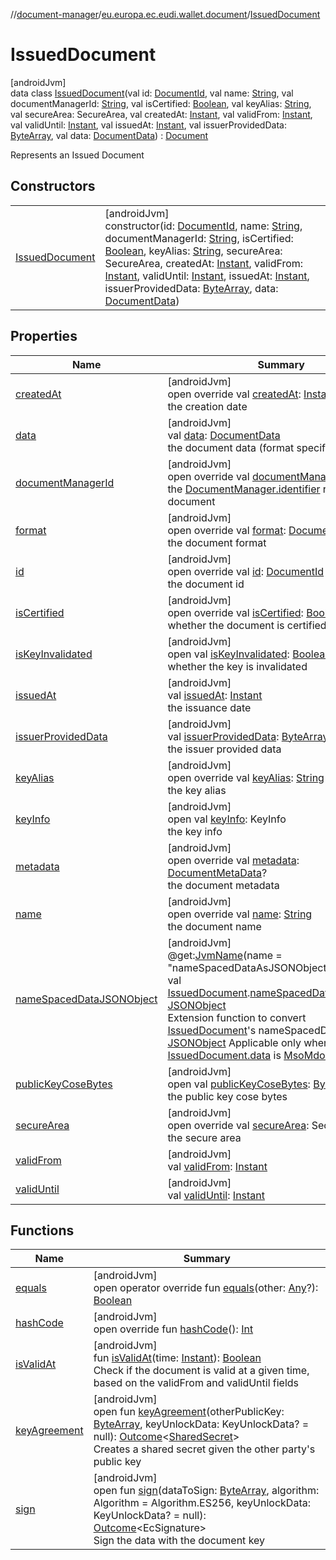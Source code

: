 //[document-manager](../../../index.md)/[eu.europa.ec.eudi.wallet.document](../index.md)/[IssuedDocument](index.md)

# IssuedDocument

[androidJvm]\
data class [IssuedDocument](index.md)(val id: [DocumentId](../-document-id/index.md), val
name: [String](https://kotlinlang.org/api/latest/jvm/stdlib/kotlin/-string/index.html), val
documentManagerId: [String](https://kotlinlang.org/api/latest/jvm/stdlib/kotlin/-string/index.html),
val isCertified: [Boolean](https://kotlinlang.org/api/latest/jvm/stdlib/kotlin/-boolean/index.html),
val keyAlias: [String](https://kotlinlang.org/api/latest/jvm/stdlib/kotlin/-string/index.html), val
secureArea: SecureArea, val
createdAt: [Instant](https://developer.android.com/reference/kotlin/java/time/Instant.html), val
validFrom: [Instant](https://developer.android.com/reference/kotlin/java/time/Instant.html), val
validUntil: [Instant](https://developer.android.com/reference/kotlin/java/time/Instant.html), val
issuedAt: [Instant](https://developer.android.com/reference/kotlin/java/time/Instant.html), val
issuerProvidedData: [ByteArray](https://kotlinlang.org/api/latest/jvm/stdlib/kotlin/-byte-array/index.html),
val
data: [DocumentData](../../eu.europa.ec.eudi.wallet.document.format/-document-data/index.md)) : [Document](../-document/index.md)

Represents an Issued Document

## Constructors

|                                       |                                                                                                                                                                                                                                                                                                                                                                                                                                                                                                                                                                                                                                                                                                                                                                                                                                                                                                                                                                                                                                                                                          |
|---------------------------------------|------------------------------------------------------------------------------------------------------------------------------------------------------------------------------------------------------------------------------------------------------------------------------------------------------------------------------------------------------------------------------------------------------------------------------------------------------------------------------------------------------------------------------------------------------------------------------------------------------------------------------------------------------------------------------------------------------------------------------------------------------------------------------------------------------------------------------------------------------------------------------------------------------------------------------------------------------------------------------------------------------------------------------------------------------------------------------------------|
| [IssuedDocument](-issued-document.md) | [androidJvm]<br>constructor(id: [DocumentId](../-document-id/index.md), name: [String](https://kotlinlang.org/api/latest/jvm/stdlib/kotlin/-string/index.html), documentManagerId: [String](https://kotlinlang.org/api/latest/jvm/stdlib/kotlin/-string/index.html), isCertified: [Boolean](https://kotlinlang.org/api/latest/jvm/stdlib/kotlin/-boolean/index.html), keyAlias: [String](https://kotlinlang.org/api/latest/jvm/stdlib/kotlin/-string/index.html), secureArea: SecureArea, createdAt: [Instant](https://developer.android.com/reference/kotlin/java/time/Instant.html), validFrom: [Instant](https://developer.android.com/reference/kotlin/java/time/Instant.html), validUntil: [Instant](https://developer.android.com/reference/kotlin/java/time/Instant.html), issuedAt: [Instant](https://developer.android.com/reference/kotlin/java/time/Instant.html), issuerProvidedData: [ByteArray](https://kotlinlang.org/api/latest/jvm/stdlib/kotlin/-byte-array/index.html), data: [DocumentData](../../eu.europa.ec.eudi.wallet.document.format/-document-data/index.md)) |

## Properties

| Name                                                              | Summary                                                                                                                                                                                                                                                                                                                                                                                                                                                                                                                                                                                                                                                                   |
|-------------------------------------------------------------------|---------------------------------------------------------------------------------------------------------------------------------------------------------------------------------------------------------------------------------------------------------------------------------------------------------------------------------------------------------------------------------------------------------------------------------------------------------------------------------------------------------------------------------------------------------------------------------------------------------------------------------------------------------------------------|
| [createdAt](created-at.md)                                        | [androidJvm]<br>open override val [createdAt](created-at.md): [Instant](https://developer.android.com/reference/kotlin/java/time/Instant.html)<br>the creation date                                                                                                                                                                                                                                                                                                                                                                                                                                                                                                       |
| [data](data.md)                                                   | [androidJvm]<br>val [data](data.md): [DocumentData](../../eu.europa.ec.eudi.wallet.document.format/-document-data/index.md)<br>the document data (format specific)                                                                                                                                                                                                                                                                                                                                                                                                                                                                                                        |
| [documentManagerId](document-manager-id.md)                       | [androidJvm]<br>open override val [documentManagerId](document-manager-id.md): [String](https://kotlinlang.org/api/latest/jvm/stdlib/kotlin/-string/index.html)<br>the [DocumentManager.identifier](../-document-manager/identifier.md) related to this document                                                                                                                                                                                                                                                                                                                                                                                                          |
| [format](format.md)                                               | [androidJvm]<br>open override val [format](format.md): [DocumentFormat](../../eu.europa.ec.eudi.wallet.document.format/-document-format/index.md)<br>the document format                                                                                                                                                                                                                                                                                                                                                                                                                                                                                                  |
| [id](id.md)                                                       | [androidJvm]<br>open override val [id](id.md): [DocumentId](../-document-id/index.md)<br>the document id                                                                                                                                                                                                                                                                                                                                                                                                                                                                                                                                                                  |
| [isCertified](is-certified.md)                                    | [androidJvm]<br>open override val [isCertified](is-certified.md): [Boolean](https://kotlinlang.org/api/latest/jvm/stdlib/kotlin/-boolean/index.html)<br>whether the document is certified                                                                                                                                                                                                                                                                                                                                                                                                                                                                                 |
| [isKeyInvalidated](../-document/is-key-invalidated.md)            | [androidJvm]<br>open val [isKeyInvalidated](../-document/is-key-invalidated.md): [Boolean](https://kotlinlang.org/api/latest/jvm/stdlib/kotlin/-boolean/index.html)<br>whether the key is invalidated                                                                                                                                                                                                                                                                                                                                                                                                                                                                     |
| [issuedAt](issued-at.md)                                          | [androidJvm]<br>val [issuedAt](issued-at.md): [Instant](https://developer.android.com/reference/kotlin/java/time/Instant.html)<br>the issuance date                                                                                                                                                                                                                                                                                                                                                                                                                                                                                                                       |
| [issuerProvidedData](issuer-provided-data.md)                     | [androidJvm]<br>val [issuerProvidedData](issuer-provided-data.md): [ByteArray](https://kotlinlang.org/api/latest/jvm/stdlib/kotlin/-byte-array/index.html)<br>the issuer provided data                                                                                                                                                                                                                                                                                                                                                                                                                                                                                    |
| [keyAlias](key-alias.md)                                          | [androidJvm]<br>open override val [keyAlias](key-alias.md): [String](https://kotlinlang.org/api/latest/jvm/stdlib/kotlin/-string/index.html)<br>the key alias                                                                                                                                                                                                                                                                                                                                                                                                                                                                                                             |
| [keyInfo](../-document/key-info.md)                               | [androidJvm]<br>open val [keyInfo](../-document/key-info.md): KeyInfo<br>the key info                                                                                                                                                                                                                                                                                                                                                                                                                                                                                                                                                                                     |
| [metadata](metadata.md)                                           | [androidJvm]<br>open override val [metadata](metadata.md): [DocumentMetaData](../../eu.europa.ec.eudi.wallet.document.metadata/-document-meta-data/index.md)?<br>the document metadata                                                                                                                                                                                                                                                                                                                                                                                                                                                                                    |
| [name](name.md)                                                   | [androidJvm]<br>open override val [name](name.md): [String](https://kotlinlang.org/api/latest/jvm/stdlib/kotlin/-string/index.html)<br>the document name                                                                                                                                                                                                                                                                                                                                                                                                                                                                                                                  |
| [nameSpacedDataJSONObject](../name-spaced-data-j-s-o-n-object.md) | [androidJvm]<br>@get:[JvmName](https://kotlinlang.org/api/latest/jvm/stdlib/kotlin.jvm/-jvm-name/index.html)(name = &quot;nameSpacedDataAsJSONObject&quot;)<br>val [IssuedDocument](index.md).[nameSpacedDataJSONObject](../name-spaced-data-j-s-o-n-object.md): [JSONObject](https://developer.android.com/reference/kotlin/org/json/JSONObject.html)<br>Extension function to convert [IssuedDocument](index.md)'s nameSpacedData to [JSONObject](https://developer.android.com/reference/kotlin/org/json/JSONObject.html) Applicable only when [IssuedDocument.data](data.md) is [MsoMdocData](../../eu.europa.ec.eudi.wallet.document.format/-mso-mdoc-data/index.md) |
| [publicKeyCoseBytes](../-document/public-key-cose-bytes.md)       | [androidJvm]<br>open val [publicKeyCoseBytes](../-document/public-key-cose-bytes.md): [ByteArray](https://kotlinlang.org/api/latest/jvm/stdlib/kotlin/-byte-array/index.html)<br>the public key cose bytes                                                                                                                                                                                                                                                                                                                                                                                                                                                                |
| [secureArea](secure-area.md)                                      | [androidJvm]<br>open override val [secureArea](secure-area.md): SecureArea<br>the secure area                                                                                                                                                                                                                                                                                                                                                                                                                                                                                                                                                                             |
| [validFrom](valid-from.md)                                        | [androidJvm]<br>val [validFrom](valid-from.md): [Instant](https://developer.android.com/reference/kotlin/java/time/Instant.html)                                                                                                                                                                                                                                                                                                                                                                                                                                                                                                                                          |
| [validUntil](valid-until.md)                                      | [androidJvm]<br>val [validUntil](valid-until.md): [Instant](https://developer.android.com/reference/kotlin/java/time/Instant.html)                                                                                                                                                                                                                                                                                                                                                                                                                                                                                                                                        |

## Functions

| Name                                          | Summary                                                                                                                                                                                                                                                                                                                                                                |
|-----------------------------------------------|------------------------------------------------------------------------------------------------------------------------------------------------------------------------------------------------------------------------------------------------------------------------------------------------------------------------------------------------------------------------|
| [equals](equals.md)                           | [androidJvm]<br>open operator override fun [equals](equals.md)(other: [Any](https://kotlinlang.org/api/latest/jvm/stdlib/kotlin/-any/index.html)?): [Boolean](https://kotlinlang.org/api/latest/jvm/stdlib/kotlin/-boolean/index.html)                                                                                                                                 |
| [hashCode](hash-code.md)                      | [androidJvm]<br>open override fun [hashCode](hash-code.md)(): [Int](https://kotlinlang.org/api/latest/jvm/stdlib/kotlin/-int/index.html)                                                                                                                                                                                                                               |
| [isValidAt](is-valid-at.md)                   | [androidJvm]<br>fun [isValidAt](is-valid-at.md)(time: [Instant](https://developer.android.com/reference/kotlin/java/time/Instant.html)): [Boolean](https://kotlinlang.org/api/latest/jvm/stdlib/kotlin/-boolean/index.html)<br>Check if the document is valid at a given time, based on the validFrom and validUntil fields                                            |
| [keyAgreement](../-document/key-agreement.md) | [androidJvm]<br>open fun [keyAgreement](../-document/key-agreement.md)(otherPublicKey: [ByteArray](https://kotlinlang.org/api/latest/jvm/stdlib/kotlin/-byte-array/index.html), keyUnlockData: KeyUnlockData? = null): [Outcome](../-outcome/index.md)&lt;[SharedSecret](../-shared-secret/index.md)&gt;<br>Creates a shared secret given the other party's public key |
| [sign](../-document/sign.md)                  | [androidJvm]<br>open fun [sign](../-document/sign.md)(dataToSign: [ByteArray](https://kotlinlang.org/api/latest/jvm/stdlib/kotlin/-byte-array/index.html), algorithm: Algorithm = Algorithm.ES256, keyUnlockData: KeyUnlockData? = null): [Outcome](../-outcome/index.md)&lt;EcSignature&gt;<br>Sign the data with the document key                                    |
